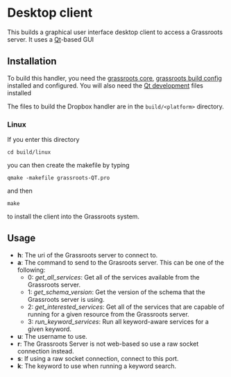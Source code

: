 ﻿# Desktop client

This builds a  graphical user interface desktop client to access a Grassroots server. It uses a [Qt](https://www.qt.io)-based GUI 

## Installation

To build this handler, you need the [grassroots core](https://github.com/TGAC/grassroots-core), [grassroots build config](https://github.com/TGAC/grassroots-build-config) installed and configured. You will also need the [Qt development](https://www.qt.io/download/) files installed

The files to build the Dropbox handler are in the ```build/<platform>``` directory. 

### Linux

If you enter this directory 

```cd build/linux```

you can then create the makefile by typing

```qmake -makefile grassroots-QT.pro```

and then 

``` make ```

to install the client into the Grassroots system.

## Usage

 * **h**: The uri of the Grassroots server to connect to.
 * **a**: The command to send to the Grasroots server. This can be one of the following:
   * 0: *get_all_services*: Get all of the services available from the Grassroots server.
   * 1: *get_schema_version*: Get the version of the schema that the Grassroots server is using.
   * 2: *get_interested_services*: Get all of the services that are capable of running for a given resource from the Grassroots server.
   * 3: *run_keyword_services*: Run all keyword-aware services for a given keyword.
 * **u**: The username to use.
 * **r**: The Grassroots Server is not web-based so use a raw socket connection instead.
 * **s**: If using a raw socket connection, connect to this port.
 * **k**: The keyword to use when running a keyword search. 								
